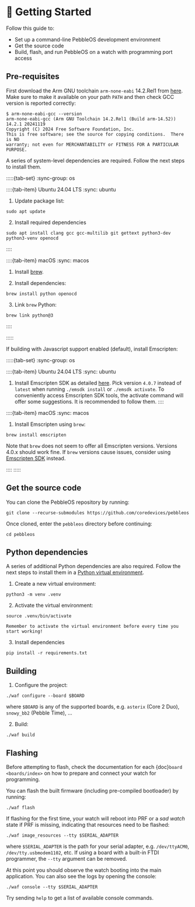 # 🚀 Getting Started

Follow this guide to:

- Set up a command-line PebbleOS development environment
- Get the source code
- Build, flash, and run PebbleOS on a watch with programming port access

## Pre-requisites

First download the Arm GNU toolchain `arm-none-eabi` 14.2.Rel1 from [here](https://developer.arm.com/downloads/-/arm-gnu-toolchain-downloads).
Make sure to make it available on your path `PATH` and then check GCC version is reported correctly:

```shell
$ arm-none-eabi-gcc --version
arm-none-eabi-gcc (Arm GNU Toolchain 14.2.Rel1 (Build arm-14.52)) 14.2.1 20241119
Copyright (C) 2024 Free Software Foundation, Inc.
This is free software; see the source for copying conditions.  There is NO
warranty; not even for MERCHANTABILITY or FITNESS FOR A PARTICULAR PURPOSE.
```

A series of system-level dependencies are required.
Follow the next steps to install them.

:::::{tab-set}
:sync-group: os

::::{tab-item} Ubuntu 24.04 LTS
:sync: ubuntu

1. Update package list:

```shell
sudo apt update
```

2. Install required dependencies

```shell
sudo apt install clang gcc gcc-multilib git gettext python3-dev python3-venv openocd
```

::::

::::{tab-item} macOS
:sync: macos

1. Install [brew](https://brew.sh/).

2. Install dependencies:

```shell
brew install python openocd
```

3. Link `brew` Python:

```shell
brew link python@3
```

::::

:::::

If building with Javascript support enabled (default), install Emscripten:

:::::{tab-set}
:sync-group: os

::::{tab-item} Ubuntu 24.04 LTS
:sync: ubuntu

1. Install Emscripten SDK as detailed [here](https://emscripten.org/docs/getting_started/downloads.html).
   Pick version `4.0.7` instead of `latest` when running `./emsdk install` or `./emsdk activate`.
   To conveniently access Emscripten SDK tools, the activate command will offer some suggestions.
   It is recommended to follow them.
::::

::::{tab-item} macOS
:sync: macos

1. Install Emscripten using `brew`:

```shell
brew install emscripten
```

Note that `brew` does not seem to offer all Emscripten versions.
Versions 4.0.x should work fine.
If `brew` versions cause issues, consider using [Emscripten SDK](https://emscripten.org/docs/getting_started/downloads.html) instead.

::::
:::::

## Get the source code

You can clone the PebbleOS repository by running:

```shell
git clone --recurse-submodules https://github.com/coredevices/pebbleos
```

Once cloned, enter the `pebbleos` directory before continuing:

```shell
cd pebbleos
```

## Python dependencies

A series of additional Python dependencies are also required.
Follow the next steps to install them in a [Python virtual environment](https://docs.python.org/3/library/venv.html).

1. Create a new virtual environment:

```shell
python3 -m venv .venv
```

2. Activate the virtual environment:

```shell
source .venv/bin/activate
```

```{tip}
Remember to activate the virtual environment before every time you start working!
```

3. Install dependencies

```shell
pip install -r requirements.txt
```

## Building

1. Configure the project:

```shell
./waf configure --board $BOARD
```

where `$BOARD` is any of the supported boards, e.g. `asterix` (Core 2 Duo), `snowy_bb2` (Pebble Time), ...

2. Build:

```shell
./waf build
```

## Flashing

Before attempting to flash, check the documentation for each {doc}`board <boards/index>` on how to prepare and connect your watch for programming.

You can flash the built firmware (including pre-compiled bootloader) by running:

```shell
./waf flash
```

If flashing for the first time, your watch will reboot into PRF or a _sad watch_ state if PRF is missing, indicating that resources need to be flashed:

```shell
./waf image_resources --tty $SERIAL_ADAPTER
```

where `$SERIAL_ADAPTER` is the path for your serial adapter, e.g. `/dev/ttyACM0`, `/dev/tty.usbmodem1102`, etc.
If using a board with a built-in FTDI programmer, the `--tty` argument can be removed.

At this point you should observe the watch booting into the main application.
You can also see the logs by opening the console:

```shell
./waf console --tty $SERIAL_ADAPTER
```

Try sending `help` to get a list of available console commands.
